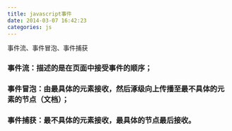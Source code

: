 ```yaml
---
title: javascript事件
date: 2014-03-07 16:42:23
categories: js
---
```

事件流、事件冒泡、事件捕获
<!-- more -->
### 事件流：描述的是在页面中接受事件的顺序；
### 事件冒泡：由最具体的元素接收，然后涿级向上传播至最不具体的元素的节点（文档）；
### 事件捕获：最不具体的元素接收，最具体的节点最后接收。